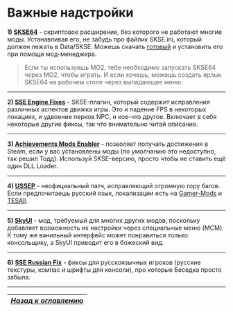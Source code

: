 # Важные надстройки

**1) [SKSE64](http://skse.silverlock.org)** - скриптовое расширение, без которого не работают многие моды. Устанавливая его, не забудь про файлик SKSE.ini, который должен лежать в Data/SKSE. Можешь скачать [готовый](https://www.nexusmods.com/skyrimspecialedition/mods/1651) и установить его при помощи мод-менеджера.

> Если ты используешь МО2, тебе необходимо запускать SKSE64 через МО2, чтобы играть. И если хочешь, можешь создать ярлык SKSE64 на рабочем столе через выпадающее меню.

------

**2) [SSE Engine Fixes](https://www.nexusmods.com/skyrimspecialedition/mods/17230)** - SKSE-плагин, который содержит исправления различных аспектов движка игры. Это и падение FPS в некоторых локациях, и удвоение перков NPC, и кое-что другое. Включает в себя некоторые другие фиксы, так что внимательно читай описание.

------

**3) [Achievements Mods Enabler](https://www.nexusmods.com/skyrimspecialedition/mods/245/)** - позволяет получать достижения в Steam, если у вас установлены моды (по умолчанию это недоступно, так решил Тодд). Используй SKSE-версию, просто чтобы не ставить ещё один DLL Loader.

------

**4) [USSEP](https://www.nexusmods.com/skyrimspecialedition/mods/266)** - неофициальный патч, исправляющий огромную гору багов. Если предпочитаешь русский язык, локализации есть на [Gamer-Mods](https://gamer-mods.ru/load/skyrim_se/patchi/ussep/153-1-0-4756) и [TESAll](http://tesall.ru/files/file/8682-neoficialnyy-patch-dlya-skyrim-special-edition-patch-ussep/).

------

**5) [SkyUI](https://www.nexusmods.com/skyrimspecialedition/mods/12604)** - мод, требуемый для многих других модов, поскольку добавляет возможность их настройки через специальные меню (MCM). К тому же ванильный интерфейс может понравиться только консольщику, а SkyUI приводит его в божеский вид.

------

**6) [SSE Russian Fix](https://www.nexusmods.com/skyrimspecialedition/mods/887/)** - фиксы для русскоязычных игроков (русские текстуры, компас и шрифты для консоли), про которые Беседка просто забыла.

------

|[*Назад к оглавлению*](../01_Оглавление.md)|
|:---:|
